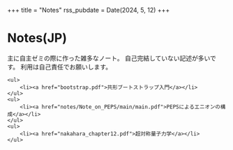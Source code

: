+++
title = "Notes"
rss_pubdate = Date(2024, 5, 12)
+++

# Notes(JP)

主に自主ゼミの際に作った雑多なノート。
自己完結していない記述が多いです。
利用は自己責任でお願いします。

~~~
<ul>
    <li><a href="bootstrap.pdf">共形ブートストラップ入門</a></li>
</ul>
<ul>
    <li><a href="notes/Note_on_PEPS/main/main.pdf">PEPSによるエニオンの構成</a></li>
</ul>
<ul>
    <li><a href="nakahara_chapter12.pdf">超対称量子力学</a></li>
</ul>
~~~